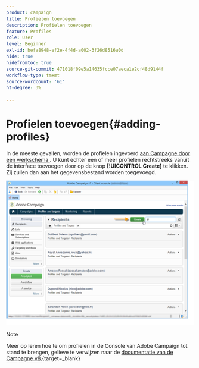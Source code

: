 ```yaml
---
product: campaign
title: Profielen toevoegen
description: Profielen toevoegen
feature: Profiles
role: User
level: Beginner
exl-id: befa8948-ef2e-4f4d-a002-3f26d8516a0d
hide: true
hidefromtoc: true
source-git-commit: 471018f09e5a14635fcce07aeca1e2cf48d9144f
workflow-type: tm+mt
source-wordcount: '61'
ht-degree: 3%

---
```


# Profielen toevoegen{#adding-profiles}



In de meeste gevallen, worden de profielen ingevoerd [ aan Campagne door een werkschema ](../../platform/using/import-export-workflows.md). U kunt echter een of meer profielen rechtstreeks vanuit de interface toevoegen door op de knop **[!UICONTROL Create]** te klikken. Zij zullen dan aan het gegevensbestand worden toegevoegd.

![](assets/s_ncs_user_profile_add.png)

>[!NOTE]
>
>Meer op leren hoe te om profielen in de Console van Adobe Campaign tot stand te brengen, gelieve te verwijzen naar de [ documentatie van de Campagne v8.](https://experienceleague.adobe.com/nl/docs/campaign-classic/using/getting-started/profile-management/adding-profiles){target=_blank}


<!--
Enter the information for this profile. The tabs and fields to be completed are described in [Editing a profile](../../platform/using/editing-a-profile.md).

Click **[!UICONTROL Save]** to validate profile creation. The profile is then added in Adobe Campaign database.
-->